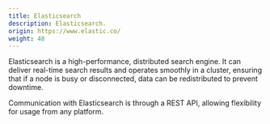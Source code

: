 ```yaml
---
title: Elasticsearch
description: Elasticsearch.
origin: https://www.elastic.co/
weight: 40
---
```

Elasticsearch is a high-performance, distributed search engine. It can deliver real-time search results and operates smoothly in a cluster, ensuring that if a node is busy or disconnected, data can be redistributed to prevent downtime.

Communication with Elasticsearch is through a REST API, allowing flexibility for usage from any platform.
